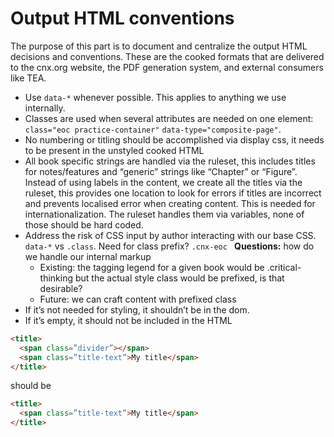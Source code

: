 # Output HTML conventions

The purpose of this part is to document and centralize the output HTML decisions and conventions. These are the cooked formats that are delivered to the cnx.org website, the PDF generation system, and external consumers like TEA.

- Use `data-*` whenever possible. This applies to anything we use internally.
- Classes are used when several attributes are needed on one element: `class="eoc practice-container"` `data-type="composite-page"`.
- No numbering or titling should be accomplished via display css, it needs to be present in the unstyled cooked HTML
- All book specific strings are handled via the ruleset, this includes titles for notes/features and “generic” strings like “Chapter” or “Figure”. Instead of using labels in the content, we create all the titles via the ruleset, this provides one location to look for errors if titles are incorrect and prevents localised error when creating content. This is needed for internationalization. The ruleset handles them via variables, none of those should be hard coded.
- Address the risk of CSS input by author interacting with our base CSS. `data-*` vs `.class`. Need for class prefix? `.cnx-eoc `
    **Questions:** how do we handle our internal markup
    - Existing: the tagging legend for a given book would be .critical-thinking but the actual style class would be prefixed, is that desirable?
    - Future: we can craft content with prefixed class
- If it’s not needed for styling, it shouldn’t be in the dom.
- If it’s empty, it should not be included in the HTML

``` html
<title>
  <span class=”divider”></span>
  <span class=”title-text”>My title</span>
</title>
```

should be

```html
<title>
  <span class=”title-text”>My title</span>
</title>
```
